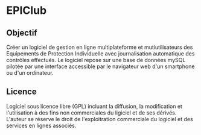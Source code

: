 # EPIClub
## Objectif
Créer un logiciel de gestion en ligne multiplateforme et mutiutilisateurs des Equipements de Protection Individuelle avec journalisation automatique des contrôles effectués.
Le logiciel repose sur une base de données mySQL pilotée par une interface accessible par le navigateur web d'un smartphone ou d'un ordinateur.
## Licence
Logiciel sous licence libre (GPL) incluant la diffusion, la modification et l'utilisation à des fins non commerciales du ligiciel et de ses dérivés.
L'auteur se réserve le droit de l'exploitration commerciale du logiciel et des services en lignes associés.
